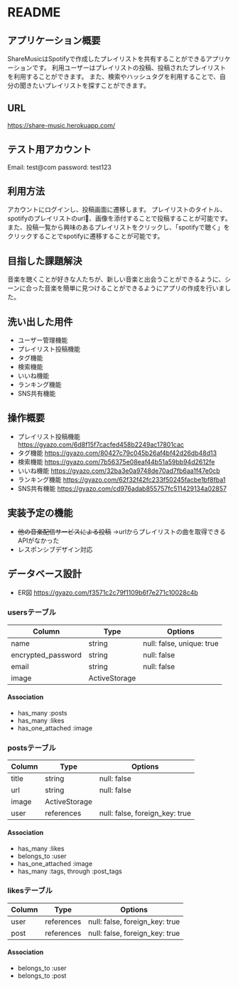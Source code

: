 # README

## アプリケーション概要
ShareMusicはSpotifyで作成したプレイリストを共有することができるアプリケーションです。
利用ユーザーはプレイリストの投稿、投稿されたプレイリストを利用することができます。
また、検索やハッシュタグを利用することで、自分の聞きたいプレイリストを探すことができます。

## URL
https://share-music.herokuapp.com/

## テスト用アカウント
Email: test@com
password: test123

## 利用方法
アカウントにログインし、投稿画面に遷移します。
プレイリストのタイトル、spotifyのプレイリストのurl、画像を添付することで投稿することが可能です。
また、投稿一覧から興味のあるプレイリストをクリックし、「spotifyで聴く」をクリックすることでspotifyに遷移することが可能です。

## 目指した課題解決
音楽を聴くことが好きな人たちが、新しい音楽と出会うことができるように、シーンに合った音楽を簡単に見つけることができるようにアプリの作成を行いました。

## 洗い出した用件
- ユーザー管理機能
- プレイリスト投稿機能
- タグ機能
- 検索機能
- いいね機能
- ランキング機能
- SNS共有機能

## 操作概要
- プレイリスト投稿機能
https://gyazo.com/6d8f15f7cacfed458b2249ac17801cac
- タグ機能
https://gyazo.com/80427c79c045b26af4bf42d26db48d13
- 検索機能
https://gyazo.com/7b56375e08eaf44b51a59bb94d2612fe
- いいね機能
https://gyazo.com/32ba3e0a9748de70ad7fb6aa1f47e0cb
- ランキング機能
https://gyazo.com/62f32f42fc233f50245facbe1bf8fba1
- SNS共有機能
https://gyazo.com/cd976adab855757fc511429134a02857

## 実装予定の機能
- ~~他の音楽配信サービスによる投稿~~
 →urlからプレイリストの曲を取得できるAPIがなかった
- レスポンシブデザイン対応


## データベース設計
- ER図
https://gyazo.com/f3571c2c79f1109b6f7e271c10028c4b

### usersテーブル
| Column             | Type          | Options                   | 
| ------------------ | ------------- | ------------------------- | 
| name               | string        | null: false, unique: true | 
| encrypted_password | string        | null: false               | 
| email              | string        | null: false               | 
| image              | ActiveStorage |                           | 

#### Association
- has_many :posts
- has_many :likes
- has_one_attached :image

### postsテーブル
| Column | Type          | Options                        | 
| ------ | ------------- | ------------------------------ | 
| title  | string        | null: false                    | 
| url    | string        | null: false                    | 
| image  | ActiveStorage |                                | 
| user   | references    | null: false, foreign_key: true | 

#### Association
- has_many :likes
- belongs_to :user
- has_one_attached :image
- has_many :tags, through :post_tags

### likesテーブル
| Column | Type       | Options                        | 
| ------ | ---------- | ------------------------------ | 
| user   | references | null: false, foreign_key: true | 
| post   | references | null: false, foreign_key: true | 

#### Association
- belongs_to :user
- belongs_to :post
